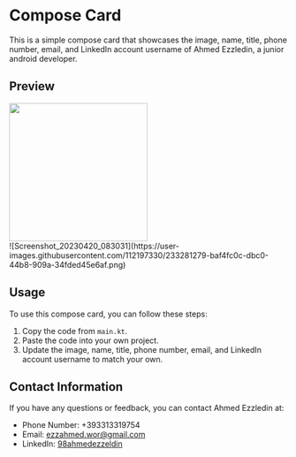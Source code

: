 # Compose Card

This is a simple compose card that showcases the image, name, title, phone number, email, and LinkedIn account username of Ahmed Ezzledin, a junior android developer.

## Preview

<div>
  <img src ="https://user-images.githubusercontent.com/112197330/233281279-baf4fc0c-dbc0-44b8-909a-34fded45e6af.png", width = "250"/>
 </div>
![Screenshot_20230420_083031](https://user-images.githubusercontent.com/112197330/233281279-baf4fc0c-dbc0-44b8-909a-34fded45e6af.png)

## Usage

To use this compose card, you can follow these steps:

1. Copy the code from `main.kt`.
2. Paste the code into your own project.
3. Update the image, name, title, phone number, email, and LinkedIn account username to match your own.

## Contact Information

If you have any questions or feedback, you can contact Ahmed Ezzledin at:

- Phone Number: +393313319754
- Email: [ezzahmed.wor@gmail.com](mailto:ezzahmed.wor@gmail.com)
- LinkedIn: [98ahmedezzeldin](https://www.linkedin.com/in/98ahmedezzeldin/)
